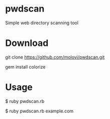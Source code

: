 # pwdscan
Simple web directory scanning tool
# Download
git clone https://github.com/molovi/pwdscan.git

gem install colorize
# Usage
$ ruby pwdscan.rb

$ ruby pwdscan.rb example.com
